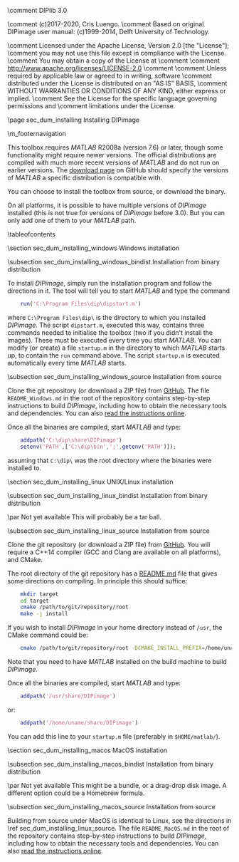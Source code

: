 \comment DIPlib 3.0

\comment (c)2017-2020, Cris Luengo.
\comment Based on original DIPimage user manual: (c)1999-2014, Delft University of Technology.

\comment Licensed under the Apache License, Version 2.0 [the "License"];
\comment you may not use this file except in compliance with the License.
\comment You may obtain a copy of the License at
\comment
\comment    http://www.apache.org/licenses/LICENSE-2.0
\comment
\comment Unless required by applicable law or agreed to in writing, software
\comment distributed under the License is distributed on an "AS IS" BASIS,
\comment WITHOUT WARRANTIES OR CONDITIONS OF ANY KIND, either express or implied.
\comment See the License for the specific language governing permissions and
\comment limitations under the License.


\page sec_dum_installing Installing DIPimage

\m_footernavigation

This toolbox requires *MATLAB* R2008a (version 7.6) or later, though some functionality
might require newer versions. The official distributions are compiled with much more
recent versions of *MATLAB* and do not run on earlier versions.
The [download page](https://github.com/DIPlib/diplib/releases) on GitHub
should specify the versions of *MATLAB* a specific distribution is compatible
with.

You can choose to install the toolbox from source, or download the binary.

On all platforms, it is possible to have multiple versions of *DIPimage* installed
(this is not true for versions of *DIPimage* before 3.0).
But you can only add one of them to your *MATLAB* path.

\tableofcontents

\section sec_dum_installing_windows Windows installation

\subsection sec_dum_installing_windows_bindist Installation from binary distribution

To install *DIPimage*, simply run the installation program and follow the
directions in it. The tool will tell you to start *MATLAB* and type the
command

```m
    run('C:\Program Files\dip\dipstart.m')
```

where `C:\Program Files\dip\` is the directory to which you installed
*DIPimage*. The script `dipstart.m`, executed this way, contains three
commands needed to initialise the toolbox (two if you didn't install the
images). These must be executed every time you start *MATLAB*. You can
modify (or create) a file `startup.m` in the directory to which *MATLAB*
starts up, to contain the `run` command above. The script `startup.m` is
executed automatically every time *MATLAB* starts.

\subsection sec_dum_installing_windows_source Installation from source

Clone the git repository (or download a ZIP file) from
[GitHub](https://github.com/DIPlib/diplib). The file `README_Windows.md`
in the root of the repository contains step-by-step instructions to
build *DIPimage*, including how to obtain the necessary tools and
dependencies. You can also
[read the instructions online](https://github.com/DIPlib/diplib/blob/master/README_Windows.md).

Once all the binaries are compiled, start *MATLAB* and type:

```m
    addpath('C:\dip\share\DIPimage')
    setenv('PATH',['C:\dip\bin',';',getenv('PATH')]);
```

assuming that `C:\dip\` was the root directory where the binaries were installed
to.

\section sec_dum_installing_linux UNIX/Linux installation

\subsection sec_dum_installing_linux_bindist Installation from binary distribution

\par Not yet available
This will probably be a tar ball.

\subsection sec_dum_installing_linux_source Installation from source

Clone the git repository (or download a ZIP file) from
[GitHub](https://github.com/DIPlib/diplib). You will require a C++14
compiler (GCC and Clang are available on all platforms), and CMake.

The root directory of the git repository has a
[README.md](https://github.com/DIPlib/diplib/blob/master/README.md) file
that gives some directions on compiling. In principle this should suffice:

```bash
    mkdir target
    cd target
    cmake /path/to/git/repository/root
    make -j install
```

If you wish to install *DIPimage* in your home directory instead of `/usr`,
the CMake command could be:
```bash
    cmake /path/to/git/repository/root -DCMAKE_INSTALL_PREFIX=/home/uname
```

Note that you need to have *MATLAB* installed on the build machine to build *DIPimage*.

Once all the binaries are compiled, start *MATLAB* and type:

```m
    addpath('/usr/share/DIPimage')
```

or:

```m
    addpath('/home/uname/share/DIPimage')
```

You can add this line to your `startup.m` file (preferably in `$HOME/matlab/`).

\section sec_dum_installing_macos MacOS installation

\subsection sec_dum_installing_macos_bindist Installation from binary distribution

\par Not yet available
This might be a bundle, or a drag-drop disk image. A different option could be a Homebrew formula.

\subsection sec_dum_installing_macos_source Installation from source

Building from source under MacOS is identical to Linux, see the directions
in \ref sec_dum_installing_linux_source. The file `README_MacOS.md` in the root of the repository
contains step-by-step instructions to build *DIPimage*, including how to obtain
the necessary tools and dependencies. You can also
[read the instructions online](https://github.com/DIPlib/diplib/blob/master/README_MacOS.md).
